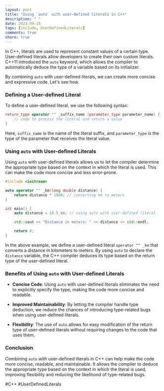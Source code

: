 ```yaml
---
layout: post
title: "Using `auto` with user-defined literals in C++"
description: " "
date: 2023-09-15
tags: [include, UserDefinedLiterals]
comments: true
share: true
---
```


In C++, literals are used to represent constant values of a certain type. User-defined literals allow developers to create their own custom literals. C++11 introduced the `auto` keyword, which allows the compiler to automatically deduce the type of a variable based on its initializer. 

By combining `auto` with user-defined literals, we can create more concise and expressive code. Let's see how.

### Defining a User-defined Literal

To define a user-defined literal, we use the following syntax:

```cpp
return_type operator "" _suffix_name (parameter_type parameter_name) {
    // code to process the literal and return a value
}
```

Here, `suffix_name` is the name of the literal suffix, and `parameter_type` is the type of the parameter that receives the literal value.

### Using `auto` with User-defined Literals

Using `auto` with user-defined literals allows us to let the compiler determine the appropriate type based on the context in which the literal is used. This can make the code more concise and less error-prone.

```cpp
#include <iostream>

auto operator "" _km(long double distance) {
    return distance * 1000; // converting km to meters
}

int main() {
    auto distance = 10.5_km; // using auto with user-defined literal

    std::cout << "Distance in meters: " << distance << std::endl;

    return 0;
}
```

In the above example, we define a user-defined literal `operator "" _km` that converts a distance in kilometers to meters. By using `auto` to declare the `distance` variable, the C++ compiler deduces its type based on the return type of the user-defined literal.

### Benefits of Using `auto` with User-defined Literals

- **Concise Code**: Using `auto` with user-defined literals eliminates the need to explicitly specify the type, making the code more concise and readable.

- **Improved Maintainability**: By letting the compiler handle type deduction, we reduce the chances of introducing type-related bugs when using user-defined literals.

- **Flexibility**: The use of `auto` allows for easy modification of the return type of user-defined literals without requiring changes to the code that uses them.

### Conclusion

Combining `auto` with user-defined literals in C++ can help make the code more concise, readable, and maintainable. It allows the compiler to deduce the appropriate type based on the context in which the literal is used, improving flexibility and reducing the likelihood of type-related bugs.

#C++ #UserDefinedLiterals
